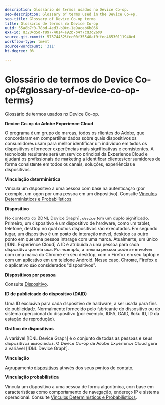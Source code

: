```yaml
---
description: Glossário de termos usados no Device Co-op.
seo-description: Glossary of terms used in the Device Co-op.
seo-title: Glossary of Device Co-op terms
title: Glossário de termos do Device Co-op
uuid: 55a8b7f0-78bd-4ed3-b90c-1e9acab6b866
exl-id: d3204d5d-f897-4014-a92b-b4f7cd3d2690
source-git-commit: 573744525fcc00f35540af9ffec46530111940ed
workflow-type: tm+mt
source-wordcount: '311'
ht-degree: 0%

---
```


# Glossário de termos do Device Co-op{#glossary-of-device-co-op-terms}

Glossário de termos usados no Device Co-op.

**Device Co-op da Adobe Experience Cloud**

O programa é um grupo de marcas, todos os clientes do Adobe, que concordaram em compartilhar dados sobre quais dispositivos os consumidores usam para melhor identificar um indivíduo em todos os dispositivos e fornecer experiências mais significativas e consistentes. A tecnologia resultante será um serviço principal da Experience Cloud e ajudará os profissionais de marketing a identificar clientes/consumidores de forma consistente em todos os canais, soluções, experiências e dispositivos.

**Vinculação determinística**

Vincula um dispositivo a uma pessoa com base na autenticação (por exemplo, um logon por uma pessoa em um dispositivo). Consulte [Vínculos Determinísticos e Probabilísticos](processes/links.md#concept-58bb7ab25f904f5f98d645e35205c931)

**Dispositivo**

No contexto do [!DNL Device Graph], *`device`* tem um duplo significado. Primeiro, um dispositivo é um dispositivo de hardware, como um tablet, telefone, desktop no qual outros dispositivos são executados. Em segundo lugar, um dispositivo é um ponto de interação móvel, desktop ou outro ponto em que uma pessoa interage com uma marca. Atualmente, um único [!DNL Experience Cloud] A ID é atribuída a uma pessoa para cada dispositivo que ela usa. Por exemplo, a mesma pessoa pode se envolver com uma marca do Chrome em seu desktop, com o Firefox em seu laptop e com um aplicativo em um telefone Android. Nesse caso, Chrome, Firefox e o aplicativo são considerados &quot;dispositivos&quot;.

**Dispositivos por pessoa**

Consulte [Dispositivo](glossary.md#glossentry-5690d9a245634214b91890156e216950).

**ID de publicidade do dispositivo (DAID)**

Uma ID exclusiva para cada dispositivo de hardware, a ser usada para fins de publicidade. Normalmente fornecido pelo fabricante do dispositivo ou do sistema operacional do dispositivo (por exemplo, IDFA, GAID, Roku ID, ID da estação de reprodução).

**Gráfico de dispositivos**

A variável [!DNL Device Graph] é o conjunto de todas as pessoas e seus dispositivos associados. O Device Co-op da Adobe Experience Cloud gera a variável [!DNL Device Graph].

**Vinculação**

Agrupamento [dispositivos](glossary.md#glossentry-5690d9a245634214b91890156e216950) através dos seus pontos de contato.

**Vinculação probabilística**

Vincula um dispositivo a uma pessoa de forma algorítmica, com base em características como comportamento de navegação, endereço IP e sistema operacional. Consulte [Vínculos Determinísticos e Probabilísticos](processes/links.md#concept-58bb7ab25f904f5f98d645e35205c931).

